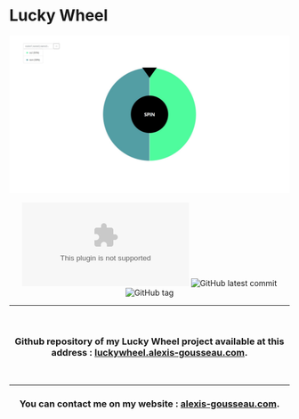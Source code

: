 # Lucky Wheel

<div align="center">

![Banner of the github account](./data/luckywheel.jpg)

![Website fakesite.invalid](https://img.shields.io/website-up-down-green-red/http/www.luckywheel.alexis-gousseau.com)
![GitHub latest commit](https://badgen.net/github/last-commit/alexis-gss/luckywheel?color=6c757d)
![GitHub tag](https://img.shields.io/github/tag/alexis-gss/luckywheel?color=6c757d)


---

</br>

### Github repository of my Lucky Wheel project available at this address : [luckywheel.alexis-gousseau.com](https://luckywheel.alexis-gousseau.com).

</br>

---

### You can contact me on my website : [alexis-gousseau.com](https://www.alexis-gousseau.com).

</div>